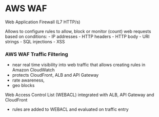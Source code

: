 # AWS WAF

Web Application Firewall (L7 HTTP/s)

Allows to configure rules to allow, block or monitor (count) web requests based on conditions:
    - IP addresses
    - HTTP headers
    - HTTP body
    - URI strings
    - SQL injections
    - XSS

### AWS WAF Traffic Filtering
- near real time visibility into web traffic that allows creating rules in Amazon CloudWatch
- protects CloudFront, ALB and API Gateway
- rate awareness, 
- geo blocks


Web Access Control List (WEBACL) integrated with ALB, API Gateway and CloudFront
- rules are added to WEBACL and evaluated on traffic entry
